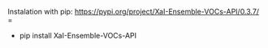 Instalation with pip: https://pypi.org/project/XaI-Ensemble-VOCs-API/0.3.7/ = 
- pip install XaI-Ensemble-VOCs-API
